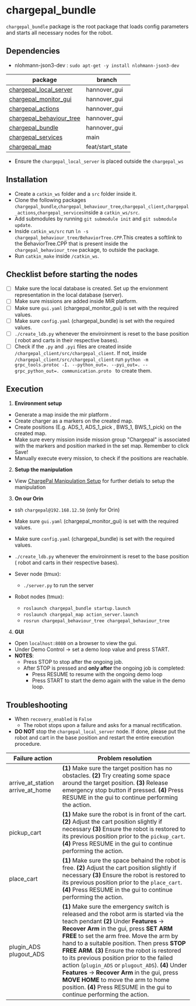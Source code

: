 # chargepal_bundle
`chargepal_bundle` package is the root package that loads config parameters and starts all necessary nodes for the robot.  

## Dependencies
- nlohmann-json3-dev : `sudo apt-get -y install nlohmann-json3-dev`

| package | branch |
| ------ | ------ |
|   [chargepal_local_server](https://git.ni.dfki.de/chargepal/system-integration/server-packages/chargepal_local_server/-/tree/hannover_gui?ref_type=heads)      |   hannover_gui     |
|  [chargepal_monitor_gui](https://git.ni.dfki.de/chargepal/system-integration/server-packages/chargepal_monitor_gui/-/tree/hannover_gui?ref_type=heads)      |   hannover_gui     |
|     [chargepal_actions](https://git.ni.dfki.de/chargepal/system-integration/robot-packages/chargepal_actions)    |   hannover_gui     |
|    [chargepal_behaviour_tree](https://git.ni.dfki.de/chargepal/system-integration/robot-packages/chargepal_behaviour_tree)    |    hannover_gui    |
|    [chargepal_bundle](https://git.ni.dfki.de/chargepal/system-integration/robot-packages/chargepal_bundle)    |    hannover_gui    |
|    [chargepal_services](https://git.ni.dfki.de/chargepal/system-integration/robot-packages/chargepal_services)    |    main    |
| [chargepal_map](https://git.ni.dfki.de/chargepal/manipulation/chargepal_map/-/tree/feat/start_state?ref_type=heads) | feat/start_state|

- Ensure the `chargepal_local_server` is placed outside the `chargepal_ws`

## Installation
- Create a `catkin_ws` folder and a `src` folder inside it.
- Clone the following packages `chargepal_bundle`,`chargepal_behaviour_tree`,`chargepal_client`,`chargepal_actions`,`chargepal_services`inside a `catkin_ws/src`.
- Add submodules by running `git submodule init` and `git submodule update`. 
- Inside `catkin_ws/src` run `ln -s chargepal_behaviour_tree/BehaviorTree.CPP`.This creates a softlink to the BehaviorTree.CPP that is present inside the `chargepal_behaviour_tree` package, to outside the package.
- Run `catkin_make` inside `/catkin_ws`.
 
## Checklist before starting the nodes
- [ ] Make sure the local database is created. Set up the envionment representation in the local database (server). 
- [ ] Make sure missions are added inside MiR platform.
- [ ] Make sure `gui.yaml` (chargepal_monitor_gui) is set with the required values. 
- [ ] Make sure `config.yaml` (chargepal_bundle) is set with the required values. 
- [ ] `./create_ldb.py` whenever the enviroinment is reset to the base position ( robot and carts in their respective bases).
- [ ] Check if the `.py` and `.pyi` files are created inside `/chargepal_client/src/chargepal_client`. If not, inside `/chargepal_client/src/chargepal_client` run `python -m grpc_tools.protoc -I. --python_out=. --pyi_out=. --grpc_python_out=. communication.proto ` to create them.

## Execution
1. **Environment setup**
- Generate a map inside the mir platform .
- Create charger as a markers on the created map.
- Create positions (E.g. ADS_1, ADS_1_pick , BWS_1, BWS_1_pick) on the created map.
- Make sure every mission inside mission group "Chargepal" is associated with the markers and position marked in the set map. Remember to click Save! 
- Manually execute every mission, to check if the positions are reachable. 

2. **Setup the manipulation**
- View [ChargePal Manipulation Setup](https://git.ni.dfki.de/-/snippets/9) for further detials to setup the manipulation

3. **On our Orin** 
- ssh `chargepal@192.168.12.50` (only for Orin)
- Make sure `gui.yaml` (chargepal_monitor_gui) is set with the required values. 
- Make sure `config.yaml` (chargepal_bundle) is set with the required values. 
- `./create_ldb.py` whenever the enviroinment is reset to the base position ( robot and carts in their respective bases).

- Sever node (tmux): 
    - `./server.py` to run the server 
- Robot nodes (tmux):
    - `roslaunch chargepal_bundle startup.launch` 
    - `roslaunch chargepal_map action_server.launch` 
    - `rosrun chargepal_behaviour_tree chargepal_behaviour_tree`

4. **GUI**
- Open `localhost:8080` on a browser to view the gui. 
- Under Demo Control -> set a demo loop value and press START.
- **NOTES**: 
    - Press STOP to stop after the ongoing job.
    - After STOP is pressed and **only after** the ongoing job is completed:
        - Press RESUME to resume with the ongoing demo loop
        - Press START to start the demo again with the value in the demo loop.
## Troubleshooting
- When `recovery_enabled` is `False`
    - The robot stops upon a failure and asks for a manual rectification.
- **DO NOT** stop the `chargepal_local_server` node. If done, please put the robot and cart in the base position and restart the entire execution procedure.


| Failure action | Problem resolution |
| ------ | ------ |
|  arrive_at_station arrive_at_home      |  **(1)** Make sure the target position has no obstacles. **(2)** Try creating some space around the target position. **(3)** Release emergency stop button if pressed. **(4)** Press RESUME in the gui to continue performing the action.    |
|   pickup_cart    |  **(1)** Make sure the robot is in front of the cart. **(2)** Adjust the cart position slightly if necessary **(3)** Ensure the robot is restored to its previous position prior to the `pickup_cart`. **(4)** Press RESUME in the gui to continue performing the action.  |
|   place_cart    |  **(1)** Make sure the space behaind the robot is free. **(2)** Adjust the cart position slightly if necessary **(3)** Ensure the robot is restored to its previous position prior to the `place_cart`. **(4)** Press RESUME in the gui to continue performing the action.     |
|plugin_ADS plugout_ADS|**(1)** Make sure the emergency switch is released and the robot arm is started via the teach pendant **(2)** Under **Features** -> **Recover Arm** in the gui, press **SET ARM FREE** to set the arm free. Move the arm by hand to a suitable position. Then press **STOP FREE ARM**. **(3)** Ensure the robot is restored to its previous position prior to the failed action (`plugin_ADS` or `plugout_ADS`). **(4)** Under **Features** -> **Recover Arm** in the gui, press **MOVE HOME** to move the arm to home position. **(4)** Press RESUME in the gui to continue performing the action. 
